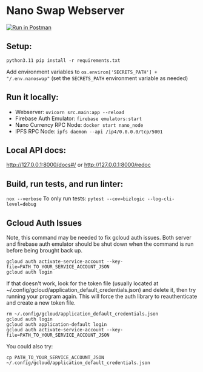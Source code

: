 # Nano Swap Webserver

[![Run in Postman](https://run.pstmn.io/button.svg)](https://app.getpostman.com/run-collection/24893896-c8493f2f-581d-4fae-8148-3f49dca1ca42?action=collection%2Ffork&collection-url=entityId%3D24893896-c8493f2f-581d-4fae-8148-3f49dca1ca42%26entityType%3Dcollection%26workspaceId%3D52b14572-4c15-4e0d-8e65-5d035a3006f1)

## Setup:
`python3.11 pip install -r requirements.txt`

Add environment variables to `os.environ['SECRETS_PATH'] + "/.env.nanoswap"` (set the `SECRETS_PATH` environment variable as needed)

## Run it locally:

 - Webserver: `uvicorn src.main:app --reload`
 - Firebase Auth Emulator: `firebase emulators:start`
 - Nano Currency RPC Node: `docker start nano_node`
 - IPFS RPC Node: `ipfs daemon --api /ip4/0.0.0.0/tcp/5001`

## Local API docs:
http://127.0.0.1:8000/docs#/ or http://127.0.0.1:8000/redoc


## Build, run tests, and run linter:

`nox --verbose`
To only run tests: `pytest --cov=bizlogic --log-cli-level=debug`  

## Gcloud Auth Issues

Note, this command may be needed to fix gcloud auth issues. Both server and firebase auth emulator should be shut down when the command is run before being brought back up.
```
gcloud auth activate-service-account --key-file=PATH_TO_YOUR_SERVICE_ACCOUNT_JSON
gcloud auth login
```

If that doesn't work, look for the token file (usually located at ~/.config/gcloud/application_default_credentials.json) and delete it, then try running your program again. This will force the auth library to reauthenticate and create a new token file.
```
rm ~/.config/gcloud/application_default_credentials.json
gcloud auth login
gcloud auth application-default login
gcloud auth activate-service-account --key-file=PATH_TO_YOUR_SERVICE_ACCOUNT_JSON
```

You could also try:
```
cp PATH_TO_YOUR_SERVICE_ACCOUNT_JSON ~/.config/gcloud/application_default_credentials.json
```
